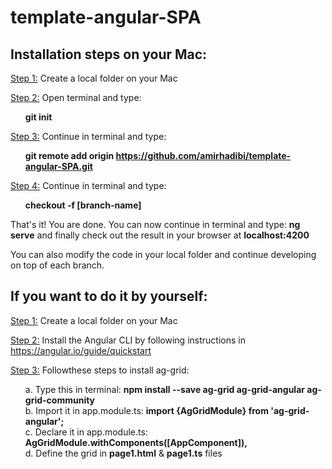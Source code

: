 # template-angular-SPA

<h2>Installation steps on your Mac:</h2>

<ins>Step 1:</ins> Create a local folder on your Mac

<ins>Step 2:</ins> Open terminal and type: <ol><b>git init</b></ol>

<ins>Step 3:</ins> Continue in terminal and type: 
<br><ol><b>git remote add origin https://github.com/amirhadibi/template-angular-SPA.git</b></ol>

<ins>Step 4:</ins> Continue in terminal and type: <br><ol><b>checkout -f [branch-name]</b></ol>

<p>That's it! You are done. You can now continue in terminal and type: <b>ng serve</b> and finally check out the result in your browser at <b>localhost:4200</b></p>

<p>You can also modify the code in your local folder and continue developing on top of each branch.</p>

<h2>If you want to do it by yourself:</h3>

<ins>Step 1:</ins> Create a local folder on your Mac

<ins>Step 2:</ins> Install the Angular CLI by following instructions in https://angular.io/guide/quickstart

<ins>Step 3:</ins> Followthese steps to install ag-grid:<br><ol>
a. Type this in terminal: <b> npm install --save ag-grid ag-grid-angular ag-grid-community </b><br>
b. Import it in app.module.ts: <b> import {AgGridModule} from 'ag-grid-angular'; </b><br>
c. Declare it in app.module.ts: <b> AgGridModule.withComponents([AppComponent]),</b><br>
d. Define the grid in <b>page1.html</b> & <b>page1.ts</b> files</ol>

